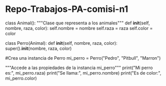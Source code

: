 # Repo-Trabajos-PA-comisi-n1
class Animal():
    """Clase que representa a los animales"""
    def __init__(self, nombre, raza, color):
        self.nombre = nombre
        self.raza = raza
        self.color = color

class Perro(Animal):
    def __init__(self, nombre, raza, color):  
        super().__init__(nombre, raza, color)

#Crea una instancia de Perro
mi_perro = Perro("Pedro", "Pitbull", "Marron")

"""Accede a las propiedades de la instancia mi_perro"""
print("Mi perro es:", mi_perro.raza)
print("Se llama:", mi_perro.nombre)
print("Es de color:", mi_perro.color)
